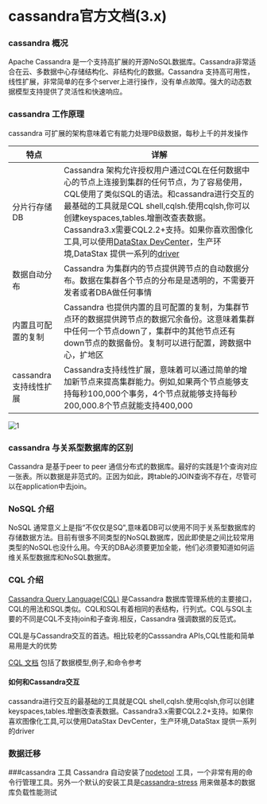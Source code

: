 # cassandra官方文档(3.x)


### cassandra 概况
Apache Cassandra 是一个支持高扩展的开源NoSQL数据库。Cassandra非常适合在云、多数据中心存储结构化、非结构化的数据。Cassandra 支持高可用性，线性扩展，非常简单的在多个server上进行操作，没有单点故障。强大的动态数据模型支持提供了灵活性和快速响应。

### cassandra 工作原理
cassandra 可扩展的架构意味着它有能力处理PB级数据，每秒上千的并发操作

| 特点 | 详解 | 
| ------------- |-------------|
| 分片行存储DB | Cassandra 架构允许授权用户通过CQL在任何数据中心的节点上连接到集群的任何节点，为了容易使用，CQL使用了类似SQL的语法。和cassandra进行交互的最基础的工具就是CQL shell,cqlsh.使用cqlsh,你可以创建keyspaces,tables.增删改查表数据。Cassandra3.x需要CQL2.2+支持。如果你喜欢图像化工具,可以使用[DataStax DevCenter](http://docs.datastax.com/en/developer/devcenter/doc/devcenter/features.html)，生产环境,DataStax 提供一系列的[driver](http://docs.datastax.com/en/developer/driver-matrix/doc/common/driverMatrix.html)|
| 数据自动分布 | Cassandra 为集群内的节点提供跨节点的自动数据分布。数据在集群各个节点的分布是是透明的，不需要开发者或者DBA做任何事情 |
| 内置且可配置的复制 | Cassandra 也提供内置的且可配置的复制，为集群节点环的数据提供跨节点的数据冗余备份。这意味着集群中任何一个节点down了，集群中的其他节点还有down节点的数据备份。复制可以进行配置，跨数据中心，扩地区|
| cassandra支持线性扩展 | Cassandra支持线性扩展，意味着可以通过简单的增加新节点来提高集群能力。例如,如果两个节点能够支持每秒100,000个事务，4个节点就能够支持每秒200,000.8个节点就能支持400,000|
![1](http://docs.datastax.com/en/cassandra/3.0/cassandra/images/intro_cassandra.png)

### cassandra 与关系型数据库的区别
Cassandra 是基于peer to peer 通信分布式的数据库。最好的实践是1个查询对应一张表。所以数据是非范式的。正因为如此，跨table的JOIN查询不存在，尽管可以在application中去join。

### NoSQL 介绍
NoSQL 通常意义上是指“不仅仅是SQ",意味着DB可以使用不同于关系型数据库的存储数据方法。目前有很多不同类型的NoSQL数据库，因此即使是之间比较常用类型的NoSQL也没什么用。今天的DBA必须要更加全能，他们必须要知道如何运维关系型数据库和NoSQL数据库。
### CQL 介绍
[Cassandra Query Language(CQL)](http://docs.datastax.com/en/cql/3.3/cql/cqlIntro.html) 是Cassandra 数据库管理系统的主要接口，CQL的用法和SQL类似。CQL和SQL有着相同的表结构，行列式。CQL与SQL主要的不同是CQL不支持join和子查询.相反，Cassandra 强调数据的反范式。

CQL是与Cassandra交互的首选。相比较老的Casssandra APIs,CQL性能和简单易用是大的优势

[CQL 文档](http://docs.datastax.com/en/cql/3.3/index.html)
包括了数据模型,例子,和命令参考

#### 如何和Cassandra交互
cassandra进行交互的最基础的工具就是CQL shell,cqlsh.使用cqlsh,你可以创建keyspaces,tables.增删改查表数据。Cassandra3.x需要CQL2.2+支持。如果你喜欢图像化工具,可以使用DataStax DevCenter，生产环境,DataStax 提供一系列的driver
### 数据迁移

###cassandra 工具
Cassandra 自动安装了[nodetool](http://docs.datastax.com/en/cassandra/3.0/cassandra/tools/toolsNodetool.html)
工具，一个非常有用的命令行管理工具。另外一个默认的安装工具是[cassandra-stress](http://docs.datastax.com/en/cassandra/3.0/cassandra/tools/toolsCStress.html)
用来做基本的数据库负载性能测试